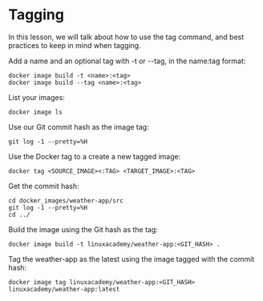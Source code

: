 # Tagging
In this lesson, we will talk about how to use the tag command, and best practices to keep in mind when tagging.

Add a name and an optional tag with -t or --tag, in the name:tag format:
```
docker image build -t <name>:<tag>
docker image build --tag <name>:<tag>
```

List your images:
```
docker image ls
```

Use our Git commit hash as the image tag:
```
git log -1 --pretty=%H
```

Use the Docker tag to a create a new tagged image:
```
docker tag <SOURCE_IMAGE><:TAG> <TARGET_IMAGE>:<TAG>
```

Get the commit hash:
```
cd docker_images/weather-app/src
git log -1 --pretty=%H
cd ../
```

Build the image using the Git hash as the tag:
```
docker image build -t linuxacademy/weather-app:<GIT_HASH> .
```

Tag the weather-app as the latest using the image tagged with the commit hash:
```
docker image tag linuxacademy/weather-app:<GIT_HASH> linuxacademy/weather-app:latest
```